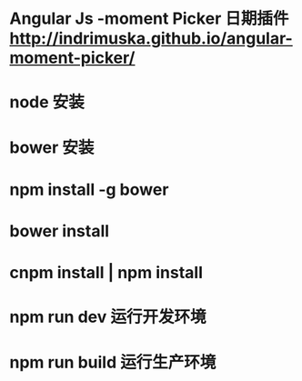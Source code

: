 # Angular Js -moment Picker 日期插件   http://indrimuska.github.io/angular-moment-picker/

# node 安装

# bower 安装

# npm install -g bower

# bower install

# cnpm install | npm install

# npm run dev    运行开发环境

# npm run build  运行生产环境




